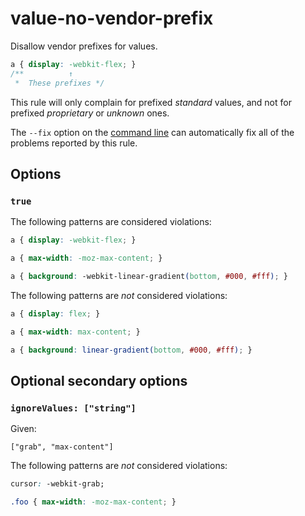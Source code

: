 # value-no-vendor-prefix

Disallow vendor prefixes for values.

<!-- prettier-ignore -->
```css
a { display: -webkit-flex; }
/**          ↑
 *  These prefixes */
```

This rule will only complain for prefixed _standard_ values, and not for prefixed _proprietary_ or _unknown_ ones.

The `--fix` option on the [command line](../../../docs/user-guide/cli.md#autofixing-errors) can automatically fix all of the problems reported by this rule.

## Options

### `true`

The following patterns are considered violations:

<!-- prettier-ignore -->
```css
a { display: -webkit-flex; }
```

<!-- prettier-ignore -->
```css
a { max-width: -moz-max-content; }
```

<!-- prettier-ignore -->
```css
a { background: -webkit-linear-gradient(bottom, #000, #fff); }
```

The following patterns are _not_ considered violations:

<!-- prettier-ignore -->
```css
a { display: flex; }
```

<!-- prettier-ignore -->
```css
a { max-width: max-content; }
```

<!-- prettier-ignore -->
```css
a { background: linear-gradient(bottom, #000, #fff); }
```

## Optional secondary options

### `ignoreValues: ["string"]`

Given:

```
["grab", "max-content"]
```

The following patterns are _not_ considered violations:

<!-- prettier-ignore -->
```css
cursor: -webkit-grab;
```

<!-- prettier-ignore -->
```css
.foo { max-width: -moz-max-content; }
```
